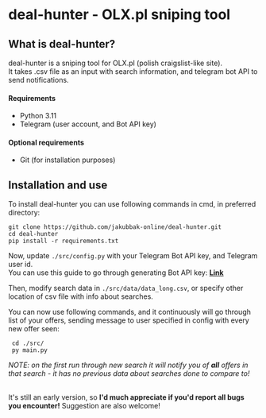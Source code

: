 
# deal-hunter - OLX.pl sniping tool

## What is deal-hunter?

deal-hunter is a sniping tool for OLX.pl (polish craigslist-like site). \
It takes .csv file as an input with search information, and telegram bot API to send notifications.

#### Requirements

- Python 3.11
- Telegram (user account, and Bot API key)

#### Optional requirements
- Git (for installation purposes)

## Installation and use

To install deal-hunter you can use following commands in cmd, in preferred directory: 

```commandline
git clone https://github.com/jakubbak-online/deal-hunter.git
cd deal-hunter
pip install -r requirements.txt
```

Now, update ```./src/config.py``` with your Telegram Bot API key, and Telegram user id. \
You can use this guide to go through generating Bot API key: [**Link**](https://www.siteguarding.com/en/how-to-get-telegram-bot-api-token)

Then, modify search data in ```./src/data/data_long.csv```, or specify other location of csv file with info about searches.

You can now use following commands, and it continuously will go through list of your offers, sending message to user specified in config with every new offer seen: 
 
```commandline
 cd ./src/
 py main.py
```

*NOTE: on the first run through new search it will notify you of **all** offers in that search - it has no previous data about searches done to compare to!*

\
It's still an early version, so **I'd much appreciate if you'd report all bugs you encounter!**
Suggestion are also welcome!


